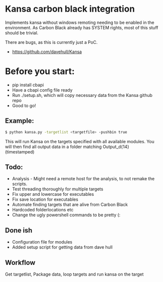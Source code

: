 # Kansa carbon black integration
Implements kansa without windows remoting needing to be enabled in the environment. As Carbon Black already has SYSTEM rights, most of this stuff should be trivial.

There are bugs, as this is currently just a PoC.

* https://github.com/davehull/Kansa

# Before you start:
* pip install cbapi 
* Have a cbapi config file ready
* Run ./setup.sh, which will copy necessary data from the Kansa github repo 
* Good to go!

## Example:
```bash
$ python kansa.py -targetlist <targetfile> -pushbin true
```

This will run Kansa on the targets specified with all available modules. You will then find all output data in a folder matching Output\_d{14} (timestamped)

## Todo:
* Analysis - Might need a remote host for the analysis, to not remake the scripts. 
* Test threading thoroughly for multiple targets
* Fix upper and lowercase for executables 
* Fix save location for executables
* Automate finding targets that are alive from Carbon Black
* Hardcoded folderlocations etc
* Change the ugly powershell commands to be pretty (:

## Done ish
* Configuration file for modules
* Added setup script for getting data from dave hull

## Workflow
Get targetlist, Package data, loop targets and run kansa on the target

